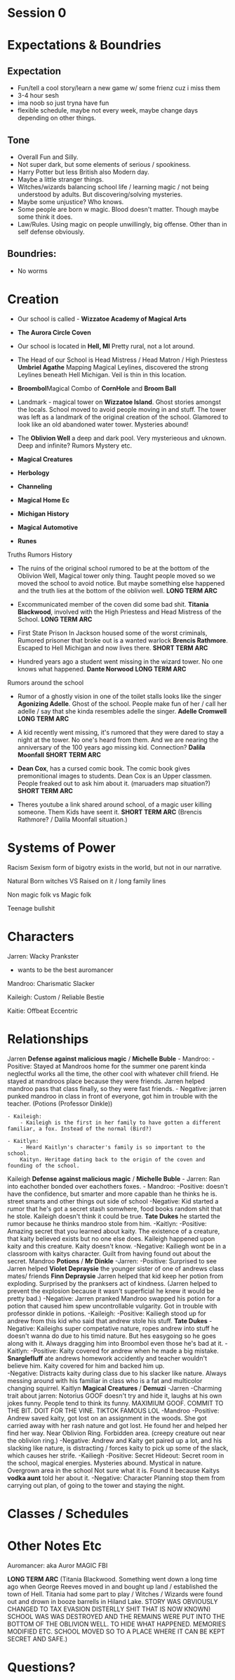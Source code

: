 # Session 0

# Expectations & Boundries
    
## Expectation
- Fun/tell a cool story/learn a new game w/ some frienz cuz i miss them
- 3-4 hour sesh
- ima noob so just tryna have fun
- flexible schedule, maybe not every week, maybe change days depending on other things.

## Tone
- Overall Fun and Silly. 
- Not super dark, but some elements of serious / spookiness. 
- Harry Potter but less British also Modern day. 
- Maybe a little stranger things.
- Witches/wizards balancing school life / learning magic / not being understood by adults. But discovering/solving mysteries. 
- Maybe some unjustice? Who knows. 
- Some people are born w magic. Blood doesn't matter. Though maybe some think it does.
- Law/Rules. Using magic on people unwillingly, big offense. Other than in self defense obviously.

## Boundries:
- No worms

# Creation
- Our school is called - **Wizzatoe Academy of Magical Arts**
- **The Aurora Circle Coven**
- Our school is located in **Hell, MI** Pretty rural, not a lot around.
- The Head of our School is Head Mistress / Head Matron / High Priestess **Umbriel Agathe**
    Mapping Magical Leylines, discovered the strong Leylines beneath Hell Michigan. Veil is thin in this location. 
- **Broombol**Magical Combo of **CornHole** and **Broom Ball**
- Landmark - magical tower on **Wizzatoe Island**. Ghost stories amongst the locals. School moved to avoid people moving in and stuff. The tower was left as a landmark of the original creation of the school. Glamored to look like an old abandoned water tower. Mysteries abound!
- The **Oblivion Well** a deep and dark pool. Very mysterieous and uknown. Deep and infinite? Rumors Mystery etc. 

- **Magical Creatures**
- **Herbology**
- **Channeling**
- **Magical Home Ec**
- **Michigan History**
- **Magical Automotive**
- **Runes**

Truths Rumors History
- The ruins of the original school rumored to be at the bottom of the Oblivion Well, Magical tower only thing. Taught people moved so we moved the school to avoid notice. But maybe something else happened and the truth lies at the bottom of the oblivion well. **LONG TERM ARC**

- Excommunicated member of the coven did some bad shit. **Titania Blackwood**, involved with the High Priestess and Head Mistress of the School. **LONG TERM ARC**  

- First State Prison In Jackson housed some of the worst criminals, Rumored prisoner that broke out is a wanted warlock **Brencis Rathmore**. Escaped to Hell Michigan and now lives there. **SHORT TERM ARC**

- Hundred years ago a student went missing in the wizard tower. No one knows what happened. **Dante Norwood** **LONG TERM ARC**

Rumors around the school

- Rumor of a ghostly vision in one of the toilet stalls looks like the singer **Agonizing Adelle**. Ghost of the school. People make fun of her / call her adelle / say that she kinda resembles adelle the singer. **Adelle Cromwell** **LONG TERM ARC**

- A kid recently went missing, it's rumored that they were dared to stay a night at the tower. No one's heard from them. And we are nearing the anniversary of the 100 years ago missing kid. Connection? **Dalila Moonfall** **SHORT TERM ARC**

- **Dean Cox**, has a cursed comic book. The comic book gives premonitional images to students. Dean Cox is an Upper classmen. People freaked out to ask him about it. (maruaders map situation?) **SHORT TERM ARC**

- Theres youtube a link shared around school, of a magic user killing someone. Them Kids have seent it. **SHORT TERM ARC** (Brencis Rathmore? / Dalila Moonfall situation.)



# Systems of Power
Racism Sexism form of bigotry exists in the world, but not in our narrative. 

Natural Born witches VS Raised on it / long family lines

Non magic folk vs Magic folk

Teenage bullshit

# Characters
Jarren: Wacky Prankster
- wants to be the best auromancer

Mandroo: Charismatic Slacker

Kaileigh: Custom / Reliable Bestie

Kaitie: Offbeat Eccentric

# Relationships
Jarren **Defense against malicious magic** / **Michelle Buble**
    - Mandroo: 
        - Positive: Stayed at Mandroos home for the summer one parent kinda neglectful works all the time, the other cool with whatever chill friend. He stayed at mandroos place because they were friends. Jarren helped mandroo pass that class finally, so they were fast friends.
        - Negative: jarren punked mandroo in class in front of everyone, got him in trouble with the teacher. (Potions (Professor Dinkle))
       
    - Kaileigh:
        - Kaileigh is the first in her family to have gotten a different familiar, a fox. Instead of the normal (Bird?)

    - Kaitlyn:
        - Heard Kaitlyn's character's family is so important to the school.
        Kaityn. Heritage dating back to the origin of the coven and founding of the school.

Kaileigh **Defense against malicious magic** / **Michelle Buble**
    - Jarren: Ran into eachother bonded over eachothers foxes.
    - Mandroo: 
        -Positive: doesn't have the confidence, but smarter and more capable than he thinks he is. street smarts and other things out side of school
        -Negative: Kid started a rumor that he's got a secret stash somwhere, food books random shit that he stole. Kaileigh doesn't think it could be true. **Tate Dukes**
         he started the rumor because he thinks mandroo stole from him.
    -Kaitlyn:
        -Positive: Amazing secret that you learned about kaity. The existence of a creature, that kaity believed exists but no one else does. Kaileigh happened upon kaity and this creature. Kaity doesn't know. 
        -Negative: Kailiegh wont be in a classroom with kaitys character. Guilt from having found out about the secret. 
Mandroo **Potions** / **Mr Dinkle**
    -Jarren:
        -Positive: Surprised to see Jarren helped **Violet Depraysie** the younger sister of one of andrews class mates/ friends **Finn Depraysie** Jarren helped that kid keep her potion from exploding. Surprised by the pranksers act of kindness. (Jarren helped to prevent the explosion because it wasn't superficial he knew it would be pretty bad.)
        -Negative: Jarren pranked Mandroo swapped his potion for a potion that caused him spew uncontrollable vulgarity. Got in trouble with professor dinkle in potions. 
    -Kaileigh:
        -Positive: Kailiegh stood up for andrew from this kid who said that andrew stole his stuff. **Tate Dukes**
        -Negative: Kaileighs super competative nature, ropes andrew into stuff he doesn't wanna do due to his timid nature. But hes easygoing so he goes along with it. Always dragging him into Broombol even those he's bad at it. 
    -Kaitlyn:
        -Positive: Kaity covered for andrew when he made a big mistake. **Snarglefluff** ate andrews homework accidently and teacher wouldn't believe him. Kaity covered for him and backed him up.  
        -Negative: Distracts kaity during class due to his slacker like nature. Always messing around with his familiar in class who is a fat and multicolor changing squirrel.
Kaitlyn **Magical Creatures** / **Demuzi**
    -Jarren
        -Charming trait about jarren: Notorius GOOF doesn't try and hide it, laughs at his own jokes funny. People tend to think its funny. MAXIMIUM GOOF. COMMIT TO THE BIT. DOIT FOR THE VINE. TIKTOK FAMOUS LOL
    -Mandroo
        -Positive: Andrew saved kaity, got lost on an assignment in the woods. She got carried away with her rash nature and got lost. He found her and helped her find her way. Near Oblivion Ring. Forbidden area. (creepy creature out near the oblivion ring.)
        -Negative: Andrew and Kaity get paired up a lot, and his slacking like nature, is distracting / forces kaity to pick up some of the slack, which causes her strife.
    -Kailiegh
        -Positive: Secret Hideout: Secret room in the school, magical energies. Mysteries abound. Mystical in nature. Overgrown area in the school Not sure what it is. Found it because Kaitys **vodka aunt** told her about it.
        -Negative: Character Planning stop them from carrying out plan, of going to the tower and staying the night. 

# Classes / Schedules

# Other Notes Etc
Auromancer: aka Auror MAGIC FBI

**LONG TERM ARC**
(Titania Blackwood. Something went down a long time ago when George Reeves moved in and bought up land / established the town of Hell. Titania had some part to play / Witches / Wizards were found out and drown in booze barrells in Hiland Lake. STORY WAS OBVIOUSLY CHANGED TO TAX EVASION DISTERLLY SHIT THAT IS NOW KNOWN) SCHOOL WAS WAS DESTROYED AND THE REMAINS WERE PUT INTO THE BOTTOM OF THE OBLIVION WELL. TO HIDE WHAT HAPPENED. MEMORIES MODIFIED ETC. SCHOOL MOVED SO TO A PLACE WHERE IT CAN BE KEPT SECRET AND SAFE.)


# Questions?